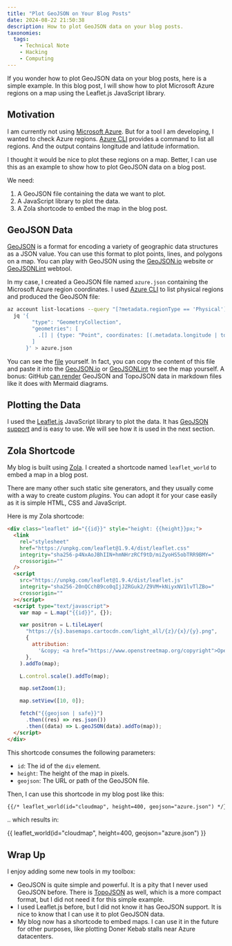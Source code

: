 ```yaml
---
title: "Plot GeoJSON on Your Blog Posts"
date: 2024-08-22 21:50:38
description: How to plot GeoJSON data on your blog posts.
taxonomies:
  tags:
    - Technical Note
    - Hacking
    - Computing
---
```


If you wonder how to plot GeoJSON data on your blog posts, here is a simple
example. In this blog post, I will show how to plot Microsoft Azure regions on a
map using the Leaflet.js JavaScript library.

<!-- more -->

## Motivation

I am currently not using [Microsoft Azure]. But for a tool I am developing, I wanted
to check Azure regions. [Azure CLI] provides a command to list all regions. And
the output contains longitude and latitude information.

I thought it would be nice to plot these regions on a map. Better, I can use
this as an example to show how to plot GeoJSON data on a blog post.

We need:

1. A GeoJSON file containing the data we want to plot.
2. A JavaScript library to plot the data.
3. A Zola shortcode to embed the map in the blog post.

## GeoJSON Data

[GeoJSON] is a format for encoding a variety of geographic data structures as a
JSON value. You can use this format to plot points, lines, and polygons on a
map. You can play with GeoJSON using the [GeoJSON.io] website or [GeoJSONLint]
webtool.

In my case, I created a GeoJSON file named `azure.json` containing the Microsoft
Azure region coordinates. I used [Azure CLI] to list physical regions and produced
the GeoJSON file:

```sh
az account list-locations --query "[?metadata.regionType == 'Physical']" -o json |
  jq '{
        "type": "GeometryCollection",
        "geometries": [
          .[] | {type: "Point", coordinates: [(.metadata.longitude | tonumber), (.metadata.latitude | tonumber)]}
        ]
      }' > azure.json
```

You can see the [file] yourself. In fact, you can copy the content of this file
and paste it into the [GeoJSON.io] or [GeoJSONLint] to see the map yourself. A
bonus: GitHub [can render] GeoJSON and TopoJSON data in markdown files like it does
with Mermaid diagrams.

## Plotting the Data

I used the [Leaflet.js] JavaScript library to plot the data. It has [GeoJSON
support] and is easy to use. We will see how it is used in the next section.

## Zola Shortcode

My blog is built using [Zola]. I created a shortcode named `leaflet_world` to
embed a map in a blog post.

There are many other such static site generators, and they usually come with a
way to create custom _plugins_. You can adopt it for your case easily as it is
simple HTML, CSS and JavaScript.

Here is my Zola shortcode:

```html
<div class="leaflet" id="{{id}}" style="height: {{height}}px;">
  <link
    rel="stylesheet"
    href="https://unpkg.com/leaflet@1.9.4/dist/leaflet.css"
    integrity="sha256-p4NxAoJBhIIN+hmNHrzRCf9tD/miZyoHS5obTRR9BMY="
    crossorigin=""
  />
  <script
    src="https://unpkg.com/leaflet@1.9.4/dist/leaflet.js"
    integrity="sha256-20nQCchB9co0qIjJZRGuk2/Z9VM+kNiyxNV1lvTlZBo="
    crossorigin=""
  ></script>
  <script type="text/javascript">
    var map = L.map("{{id}}", {});

    var positron = L.tileLayer(
      "https://{s}.basemaps.cartocdn.com/light_all/{z}/{x}/{y}.png",
      {
        attribution:
          '&copy; <a href="https://www.openstreetmap.org/copyright">OpenStreetMap</a> contributors, &copy; <a href="https://carto.com/attribution">CARTO</a>',
      },
    ).addTo(map);

    L.control.scale().addTo(map);

    map.setZoom(1);

    map.setView([10, 0]);

    fetch("{{geojson | safe}}")
      .then((res) => res.json())
      .then((data) => L.geoJSON(data).addTo(map));
  </script>
</div>
```

This shortcode consumes the following parameters:

- `id`: The id of the `div` element.
- `height`: The height of the map in pixels.
- `geojson`: The URL or path of the GeoJSON file.

Then, I can use this shortcode in my blog post like this:

```markdown
{{/* leaflet_world(id="cloudmap", height=400, geojson="azure.json") */}}
```

.. which results in:

{{ leaflet_world(id="cloudmap", height=400, geojson="azure.json") }}

## Wrap Up

I enjoy adding some new tools in my toolbox:

- GeoJSON is quite simple and powerful. It is a pity that I never used GeoJSON
  before. There is [TopoJSON] as well, which is a more compact format, but I did
  not need it for this simple example.
- I used Leaflet.js before, but I did not know it has GeoJSON support. It is
  nice to know that I can use it to plot GeoJSON data.
- My blog now has a shortcode to embed maps. I can use it in the future for
  other purposes, like plotting Doner Kebab stalls near Azure datacenters.

<!-- REFERENCES -->

[GeoJSON]: https://geojson.org
[GeoJSON.io]: https://geojson.io
[GeoJSONLint]: https://geojsonlint.com
[Azure CLI]: https://docs.microsoft.com/en-us/cli/azure/
[file]: azure.json
[Leaflet.js]: https://leafletjs.com
[GeoJSON support]: https://leafletjs.com/examples/geojson/
[Microsoft Azure]: https://azure.microsoft.com
[Zola]: https://www.getzola.org
[can render]:
  https://docs.github.com/en/repositories/working-with-files/using-files/working-with-non-code-files#mapping-geojsontopojson-files-on-github
[TopoJSON]: https://github.com/topojson/topojson
